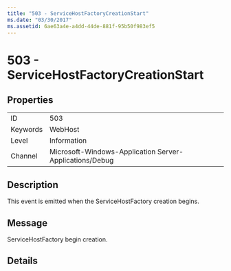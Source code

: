 ```yaml
---
title: "503 - ServiceHostFactoryCreationStart"
ms.date: "03/30/2017"
ms.assetid: 6ae63a4e-a4dd-44de-881f-95b50f983ef5
---
```

# 503 - ServiceHostFactoryCreationStart
## Properties  


|||  
|-|-|  
|ID|503|  
|Keywords|WebHost|  
|Level|Information|  
|Channel|Microsoft-Windows-Application Server-Applications/Debug|  

## Description  
 This event is emitted when the ServiceHostFactory creation begins.  

## Message  
 ServiceHostFactory begin creation.  

## Details
